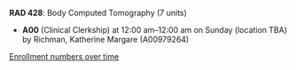 **RAD 428**: Body Computed Tomography (7 units)

- **A00** (Clinical Clerkship) at 12:00 am–12:00 am on Sunday (location TBA) by Richman, Katherine Margare (A00979264)

[Enrollment numbers over time](./RAD428.tsv)
